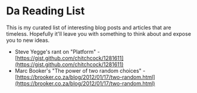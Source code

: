 # Da Reading List

This is my curated list of interesting blog posts and articles that are timeless.  Hopefully it'll leave you with something to think about and expose you to new ideas.

* Steve Yegge's rant on "Platform" - [https://gist.github.com/chitchcock/1281611](https://gist.github.com/chitchcock/1281611)
* Marc Booker's "The power of two random choices" - [https://brooker.co.za/blog/2012/01/17/two-random.html](https://brooker.co.za/blog/2012/01/17/two-random.html)
